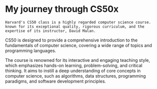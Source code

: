 # My journey through CS50x
	Harvard's CS50 class is a highly regarded computer science course. known for its exceptional quality, rigorous curriculum, and the expertise of its instructor, David Malan. 

CS50 is designed to provide a comprehensive introduction to the fundamentals of computer science, covering a wide range of topics and programming languages. 
  
  The course is renowned for its interactive and engaging teaching style, which emphasizes hands-on learning, problem-solving, and critical thinking. It aims to instill a deep understanding of core concepts in computer science, such as algorithms, data structures, programming paradigms, and software development principles.
